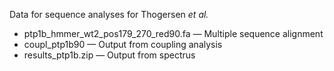 Data for sequence analyses for Thogersen _et al._

* ptp1b_hmmer_wt2_pos179_270_red90.fa — Multiple sequence alignment
* coupl_ptp1b90 — Output from coupling analysis
* results_ptp1b.zip — Output from spectrus
